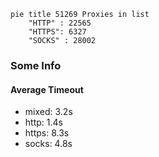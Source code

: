 
```mermaid
pie title 51269 Proxies in list
    "HTTP" : 22565
    "HTTPS": 6327
    "SOCKS" : 28002
```

### Some Info
#### Average Timeout

- mixed: 3.2s
- http: 1.4s
- https: 8.3s
- socks: 4.8s